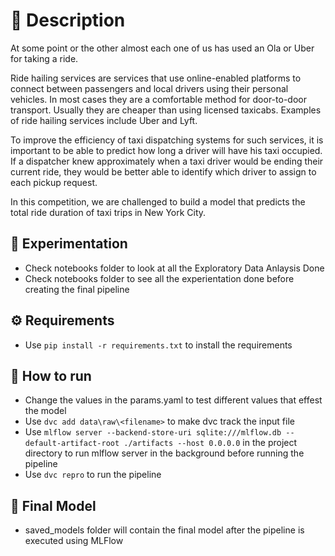 # 📝 Description

At some point or the other almost each one of us has used an Ola or Uber for taking a ride.

Ride hailing services are services that use online-enabled platforms to connect between passengers and local drivers using their personal vehicles. In most cases they are a comfortable method for door-to-door transport. Usually they are cheaper than using licensed taxicabs. Examples of ride hailing services include Uber and Lyft.

To improve the efficiency of taxi dispatching systems for such services, it is important to be able to predict how long a driver will have his taxi occupied. If a dispatcher knew approximately when a taxi driver would be ending their current ride, they would be better able to identify which driver to assign to each pickup request.

In this competition, we are challenged to build a model that predicts the total ride duration of taxi trips in New York City.

## :test_tube: Experimentation
- Check notebooks folder to look at all the Exploratory Data Anlaysis Done
- Check notebooks folder to see all the experientation done before creating the final pipeline

## :gear: Requirements
- Use ```pip install -r requirements.txt``` to install the requirements

## :runner: How to run
- Change the values in the params.yaml to test different values that effest the model
- Use ```dvc add data\raw\<filename>``` to make dvc track the input file
- Use ```mlflow server --backend-store-uri sqlite:///mlflow.db --default-artifact-root ./artifacts --host 0.0.0.0``` in the project directory to run mlflow server in the background before running the pipeline
- Use ```dvc repro``` to run the pipeline

## :robot: Final Model
- saved_models folder will contain the final model after the pipeline is executed using MLFlow